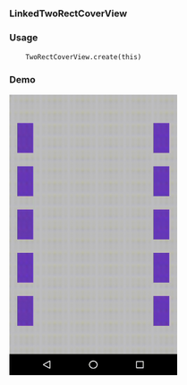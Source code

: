 ### LinkedTwoRectCoverView

### Usage
```
    TwoRectCoverView.create(this)
```

### Demo

<img src="https://github.com/Anwesh43/LinkedTwoRectCoverView/blob/master/demo/tworectcoverview.gif" width="300px" height="500px">

